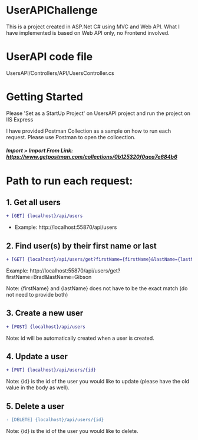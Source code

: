 # UserAPIChallenge
This is a project created in ASP.Net C# using MVC and Web API.
What I have implemented is based on Web API only, no Frontend involved. 

# UserAPI code file
UsersAPI/Controllers/API/UsersController.cs

# Getting Started
Please 'Set as a StartUp Project' on UsersAPI project and run the project on IIS Express

I have provided Postman Collection as a sample on how to run each request. 
Please use Postman to open the colloection.
##### Import > Import From Link:  https://www.getpostman.com/collections/0b125320f0aca7e684b6

# Path to run each request: 
## 1. Get all users
```diff
+ [GET] {localhost}/api/users
```
- Example: http://localhost:55870/api/users

## 2. Find user(s) by their first name or last 
```diff
+ [GET] {localhost}/api/users/get?firstName={firstName}&lastName={lastName}
```
Example: http://localhost:55870/api/users/get?firstName=Brad&lastName=Gibson

Note: {firstName} and {lastName} does not have to be the exact match (do not need to provide both)

## 3. Create a new user
```diff
+ [POST] {localhost}/api/users 
```
Note: id will be automatically created when a user is created.


## 4. Update a user 
```diff
+ [PUT] {localhost}/api/users/{id}
```
Note: {id} is the id of the user you would like to update (please have the old value in the body as well).

## 5. Delete a user 
```diff
- [DELETE] {localhost}/api/users/{id}
```
Note:  {id} is the id of the user you would like to delete.



